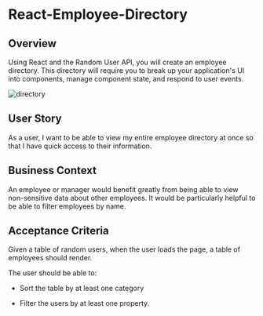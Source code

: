 # React-Employee-Directory

## Overview

Using React and the Random User API, you will create an employee directory. This directory will require you to break up your application's UI into components, manage component state, and respond to user events.

![directory](https://user-images.githubusercontent.com/65740432/97121502-13ce0700-16f5-11eb-9e67-e1f70694d2d8.PNG)

## User Story

As a user, I want to be able to view my entire employee directory at once so that I have quick access to their information.

## Business Context

An employee or manager would benefit greatly from being able to view non-sensitive data about other employees. It would be particularly helpful to be able to filter employees by name.

## Acceptance Criteria

Given a table of random users, when the user loads the page, a table of employees should render. 

The user should be able to:

  * Sort the table by at least one category

  * Filter the users by at least one property.
